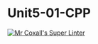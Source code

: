 # Unit5-01-CPP
[![Mr Coxall's Super Linter](https://github.com/ICS3U-Programming-JoannaK/Unit5-01-CPP/workflows/Mr%20Coxall's%20Super%20Linter/badge.svg)](https://github.com/ICS3U-Programming-JoannaK/Unit5-01-CPP/actions/)
